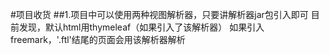 #项目收货
##1.项目中可以使用两种视图解析器，只要讲解析器jar包引入即可
目前发现，默认html用thymeleaf（如果引入了该解析器）
如果引入freemark，'.ftl'结尾的页面会用该解析器解析
